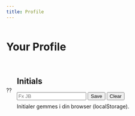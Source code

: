```yaml
---
title: Profile
---
```


<div class="card" style="display:grid; gap:14px; align-items:center; justify-items:start;">
  <h1>Your Profile</h1>
  <div style="display:flex; align-items:center; gap:14px;">
    <div class="avatar" id="avatar">??</div>
    <div>
      <h2 id="initialsLabel">Initials</h2>
      <div class="form-row">
        <input class="input" id="initialsInput" placeholder="Fx JB" maxlength="4">
        <button class="btn" id="saveInitials">Save</button>
        <button class="btn ghost" id="clearInitials">Clear</button>
      </div>
      <p class="meta" style="margin-top:8px;">Initialer gemmes i din browser (localStorage).</p>
    </div>
  </div>
</div>

<script>
  (function(){
    const KEY = 'profile.initials';
    const input = document.getElementById('initialsInput');
    const avatar = document.getElementById('avatar');
    const label = document.getElementById('initialsLabel');

    function render(val){
      const txt = (val || '??').toUpperCase().slice(0,4);
      avatar.textContent = txt || '??';
      label.textContent = txt ? `Initials: ${txt}` : 'Initials';
    }

    const saved = localStorage.getItem(KEY);
    if (saved) { input.value = saved; render(saved); } else { render(null); }

    document.getElementById('saveInitials').addEventListener('click', ()=>{
      const v = (input.value || '').trim().toUpperCase();
      if (!v) return;
      localStorage.setItem(KEY, v);
      render(v);
    });
    document.getElementById('clearInitials').addEventListener('click', ()=>{
      localStorage.removeItem(KEY);
      input.value = '';
      render(null);
    });
  })();
</script>
